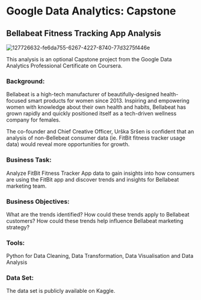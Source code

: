 # Google Data Analytics: Capstone

## Bellabeat Fitness Tracking App Analysis

![127726632-fe6da755-6267-4227-8740-77d3275f446e](https://user-images.githubusercontent.com/16343592/170406301-4b20ce53-140e-4d70-8c98-89f4bbc31efb.png)



This analysis is an optional Capstone project from the Google Data Analytics Professional Certificate on Coursera.

### Background:

Bellabeat is a high-tech manufacturer of beautifully-designed health-focused smart products for women since 2013. Inspiring and empowering women with knowledge about their own health and habits, Bellabeat has grown rapidly and quickly positioned itself as a tech-driven wellness company for females.

The co-founder and Chief Creative Officer, Urška Sršen is confident that an analysis of non-Bellebeat consumer data (ie. FitBit fitness tracker usage data) would reveal more opportunities for growth.

### Business Task:

Analyze FitBit Fitness Tracker App data to gain insights into how consumers are using the FitBit app and discover trends and insights for Bellabeat marketing team.

### Business Objectives:

What are the trends identified?
How could these trends apply to Bellabeat customers?
How could these trends help influence Bellabeat marketing strategy?

### Tools:

Python for Data Cleaning, Data Transformation, Data Visualisation and Data Analysis

### Data Set:

The data set is publicly available on Kaggle.
